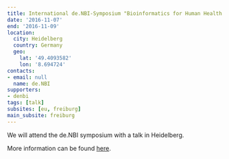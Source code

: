 ```yaml
---
title: International de.NBI-Symposium "Bioinformatics for Human Health & Disease"
date: '2016-11-07'
end: '2016-11-09'
location:
  city: Heidelberg
  country: Germany
  geo:
    lat: '49.4093582'
    lon: '8.694724'
contacts:
- email: null
  name: de.NBI
supporters:
- denbi
tags: [talk]
subsites: [eu, freiburg]
main_subsite: freiburg
---
```


We will attend the de.NBI symposium with a talk in Heidelberg.

More information can be found [here](https://www.denbi.de/events/172-international-de-nbi-symposium-bioinformatics-for-human-health-and-disease).

